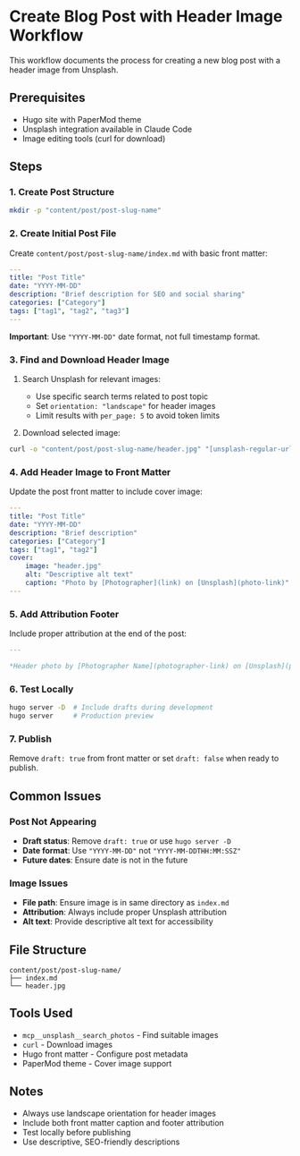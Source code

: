 # Create Blog Post with Header Image Workflow

This workflow documents the process for creating a new blog post with a header image from Unsplash.

## Prerequisites
- Hugo site with PaperMod theme
- Unsplash integration available in Claude Code
- Image editing tools (curl for download)

## Steps

### 1. Create Post Structure
```bash
mkdir -p "content/post/post-slug-name"
```

### 2. Create Initial Post File
Create `content/post/post-slug-name/index.md` with basic front matter:
```yaml
---
title: "Post Title"
date: "YYYY-MM-DD"
description: "Brief description for SEO and social sharing"
categories: ["Category"]
tags: ["tag1", "tag2", "tag3"]
---
```

**Important**: Use `"YYYY-MM-DD"` date format, not full timestamp format.

### 3. Find and Download Header Image
1. Search Unsplash for relevant images:
   - Use specific search terms related to post topic
   - Set `orientation: "landscape"` for header images
   - Limit results with `per_page: 5` to avoid token limits

2. Download selected image:
```bash
curl -o "content/post/post-slug-name/header.jpg" "[unsplash-regular-url]"
```

### 4. Add Header Image to Front Matter
Update the post front matter to include cover image:
```yaml
---
title: "Post Title"
date: "YYYY-MM-DD"
description: "Brief description"
categories: ["Category"]
tags: ["tag1", "tag2"]
cover:
    image: "header.jpg"
    alt: "Descriptive alt text"
    caption: "Photo by [Photographer](link) on [Unsplash](photo-link)"
---
```

### 5. Add Attribution Footer
Include proper attribution at the end of the post:
```markdown
---

*Header photo by [Photographer Name](photographer-link) on [Unsplash](photo-link)*
```

### 6. Test Locally
```bash
hugo server -D  # Include drafts during development
hugo server     # Production preview
```

### 7. Publish
Remove `draft: true` from front matter or set `draft: false` when ready to publish.

## Common Issues

### Post Not Appearing
- **Draft status**: Remove `draft: true` or use `hugo server -D`
- **Date format**: Use `"YYYY-MM-DD"` not `"YYYY-MM-DDTHH:MM:SSZ"`
- **Future dates**: Ensure date is not in the future

### Image Issues
- **File path**: Ensure image is in same directory as `index.md`
- **Attribution**: Always include proper Unsplash attribution
- **Alt text**: Provide descriptive alt text for accessibility

## File Structure
```
content/post/post-slug-name/
├── index.md
└── header.jpg
```

## Tools Used
- `mcp__unsplash__search_photos` - Find suitable images
- `curl` - Download images
- Hugo front matter - Configure post metadata
- PaperMod theme - Cover image support

## Notes
- Always use landscape orientation for header images
- Include both front matter caption and footer attribution
- Test locally before publishing
- Use descriptive, SEO-friendly descriptions